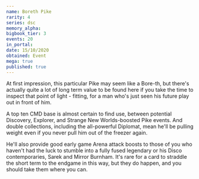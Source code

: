 ```yaml
---
name: Boreth Pike
rarity: 4
series: dsc
memory_alpha:
bigbook_tier: 3
events: 20
in_portal:
date: 15/10/2020
obtained: Event
mega: true
published: true
---
```


At first impression, this particular Pike may seem like a Bore-th, but there's actually quite a lot of long term value to be found here if you take the time to inspect that point of light - fitting, for a man who's just seen his future play out in front of him.

A top ten CMD base is almost certain to find use, between potential Discovery, Explorer, and Strange New Worlds-boosted Pike events. And double collections, including the all-powerful Diplomat, mean he'll be pulling weight even if you never pull him out of the freezer again.

He'll also provide good early game Arena attack boosts to those of you who haven't had the luck to stumble into a fully fused legendary or his Disco contemporaries, Sarek and Mirror Burnham. It's rare for a card to straddle the short term to the endgame in this way, but they do happen, and you should take them where you can.
